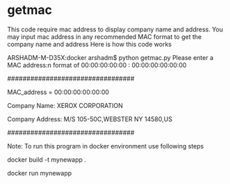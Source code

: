 # getmac
This code require  mac address to display company name and address. You may input mac address in any recommended MAC format to get the company name and address
Here is how this code works

ARSHADM-M-D35X:docker arshadm$ python getmac.py 
Please enter a MAC address:n format of 00:00:00:00:00 : 00:00:00:00:00:00

#################################

MAC_address = 00:00:00:00:00:00

Company Name: XEROX CORPORATION 

Company Address: M/S 105-50C,WEBSTER  NY  14580,US

#################################

Note: To run this program in docker environment use following steps


docker build -t mynewapp .

docker run mynewapp
